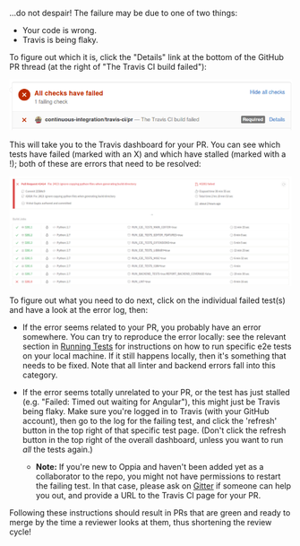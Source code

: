 ...do not despair! The failure may be due to one of two things:

- Your code is wrong.
- Travis is being flaky.

To figure out which it is, click the "Details" link at the bottom of the GitHub PR thread (at the right of "The Travis CI build failed"):

  ![Travis failure indicator.](images/travis1.png)

This will take you to the Travis dashboard for your PR. You can see which tests have failed (marked with an X) and which have stalled (marked with a !); both of these are errors that need to be resolved:

  ![Travis-CI dashboard view.](images/travis2.png)

To figure out what you need to do next, click on the individual failed test(s) and have a look at the error log, then:

* If the error seems related to your PR, you probably have an error somewhere. You can try to reproduce the error locally: see the relevant section in [Running Tests](https://github.com/oppia/oppia/wiki/Running-Tests#end-to-end-tests) for instructions on how to run specific e2e tests on your local machine. If it still happens locally, then it's something that needs to be fixed. Note that all linter and backend errors fall into this category.

* If the error seems totally unrelated to your PR, or the test has just stalled (e.g. "Failed: Timed out waiting for Angular"), this might just be Travis being flaky. Make sure you're logged in to Travis (with your GitHub account), then go to the log for the failing test, and click the 'refresh' button in the top right of that specific test page. (Don't click the refresh button in the top right of the overall dashboard, unless you want to run *all* the tests again.) 
  - **Note:** If you're new to Oppia and haven't been added yet as a collaborator to the repo, you might not have permissions to restart the failing test. In that case, please ask on [Gitter](https://gitter.im/oppia/oppia-chat) if someone can help you out, and provide a URL to the Travis CI page for your PR.

Following these instructions should result in PRs that are green and ready to merge by the time a reviewer looks at them, thus shortening the review cycle!
